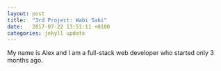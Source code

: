 ```yaml
---
layout: post
title:  "3rd Project: Wabi Sabi"
date:   2017-07-22 13:51:11 +0100
categories: jekyll update
---
```

My name is Alex and I am a full-stack web developer who started only 3 months ago.
